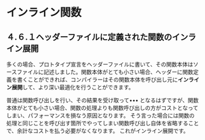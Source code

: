 # インライン関数

## ４.６.１ヘッダーファイルに定義された関数のインライン展開
多くの場合、プロトタイプ宣言をヘッダーファイルに書いて、その関数本体はソースファイルに記述しました。関数本体がとても小さい場合、ヘッダーに関数定義を書くことができれば、コンパイラーはその関数本体を呼び出し元に**インライン展開**して、より深い最適化を行うことができます。

普通は関数呼び出しを行い、その結果を受け取って••• となるはずですが、関数本体がとても小さい場合、関数の処理よりも関数呼び出しの方がコストとなってしまい、パフォーマンスを損なう原因となります。
そう言った場合には関数の処理と同じことを呼び出す箇所でやってしまい関数呼び出し自体を省略することで、余計なコストを払う必要がなくなります。
これがインライン展開です。
